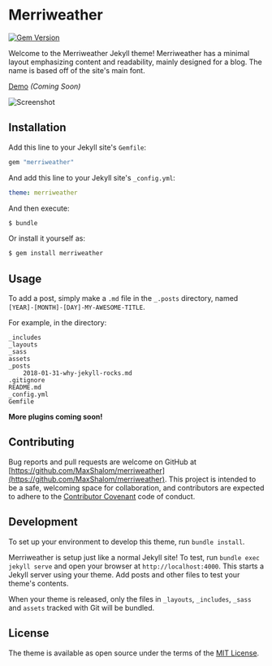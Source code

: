 # Merriweather

[![Gem Version](https://badge.fury.io/rb/merriweather.svg)](https://badge.fury.io/rb/merriweather)

Welcome to the Merriweather Jekyll theme! Merriweather has a minimal layout emphasizing content and readability, mainly designed for a blog. The name is based off of the site's main font.

[Demo](https://merriweather.maxshalom.me) *(Coming Soon)*

![Screenshot]()

## Installation

Add this line to your Jekyll site's `Gemfile`:

```ruby
gem "merriweather"
```

And add this line to your Jekyll site's `_config.yml`:

```yaml
theme: merriweather
```

And then execute:

```bash
$ bundle
```

Or install it yourself as:

```bash
$ gem install merriweather
```
## Usage

To add a post, simply make a `.md` file in the `_.posts` directory, named `[YEAR]-[MONTH]-[DAY]-MY-AWESOME-TITLE`. 

For example, in the directory:

```
_includes
_layouts
_sass
assets
_posts
	2018-01-31-why-jekyll-rocks.md
.gitignore
README.md
_config.yml
Gemfile
```

**More plugins coming soon!**

## Contributing

Bug reports and pull requests are welcome on GitHub at [https://github.com/MaxShalom/merriweather](https://github.com/MaxShalom/merriweather). This project is intended to be a safe, welcoming space for collaboration, and contributors are expected to adhere to the [Contributor Covenant](code-of-conduct.md) code of conduct.

## Development

To set up your environment to develop this theme, run `bundle install`.

Merriweather is setup just like a normal Jekyll site! To test, run `bundle exec jekyll serve` and open your browser at `http://localhost:4000`. This starts a Jekyll server using your theme. Add posts and other files to test your theme's contents. 

When your theme is released, only the files in `_layouts`, `_includes`, `_sass` and `assets` tracked with Git will be bundled.

## License

The theme is available as open source under the terms of the [MIT License](https://opensource.org/licenses/MIT).

